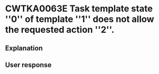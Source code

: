 # CWTKA0063E Task template state ''0'' of template ''1'' does not allow the requested action ''2''.

## Explanation

## User response